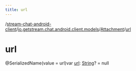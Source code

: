 ```yaml
---
title: url
---
```

/[stream-chat-android-client](../../index.md)/[io.getstream.chat.android.client.models](../index.md)/[Attachment](index.md)/[url](url.md)  
  
  
  
# url  
@SerializedName(value = url)var [url](url.md): [String](https://kotlinlang.org/api/latest/jvm/stdlib/kotlin/-string/index.html)? = null
